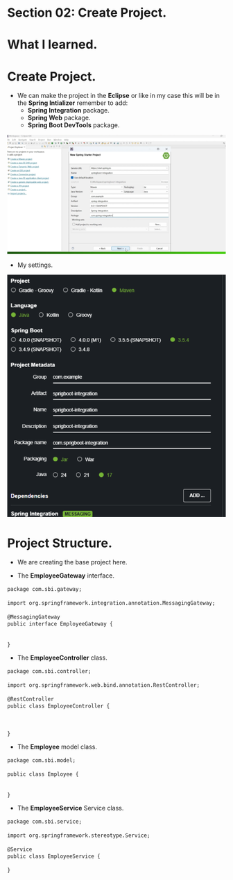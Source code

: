 
# Section 02: Create Project.

# What I learned.

# Create Project.

- We can make the project in the **Eclipse** or like in my case this will be in the **Spring Intializer** remember to add:
    - **Spring Integration** package.
    - **Spring Web** package.
    - **Spring Boot DevTools** package.

<div align="center">
    <img src="makingSpringIntegrationProjectInTheEclipse.png" alt="ticket" width="600">
</div>

- My settings.

<div align="center">
    <img src="sameSettingsInTheSpringInitializer.png" alt="ticket" width="600">
</div>

# Project Structure.

- We are creating the base project here.

- The **EmployeeGateway** interface.

```
package com.sbi.gateway;

import org.springframework.integration.annotation.MessagingGateway;

@MessagingGateway
public interface EmployeeGateway {

	
}
```

- The **EmployeeController** class.

```
package com.sbi.controller;

import org.springframework.web.bind.annotation.RestController;

@RestController
public class EmployeeController {



}
```

- The **Employee** model class.

```
package com.sbi.model;

public class Employee {
	

}
```

- The **EmployeeService** Service class.  

```
package com.sbi.service;

import org.springframework.stereotype.Service;

@Service
public class EmployeeService {

}
```